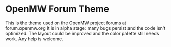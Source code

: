 OpenMW Forum Theme
=================

This is the theme used on the OpenMW project forums at forum.openmw.org
It is in alpha stage: many bugs persist and the code isn't optimized. The layout could be improved and the color palette still needs work. Any help is welcome.